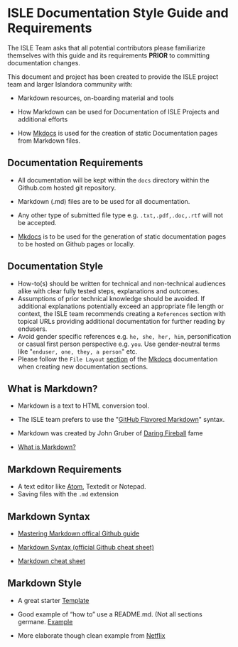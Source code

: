 # ISLE Documentation Style Guide and Requirements

The ISLE Team asks that all potential contributors please familiarize themselves with this guide and its requirements **PRIOR** to committing documentation changes.

This document and project has been created to provide the ISLE project team and larger Islandora community with:

 * Markdown resources, on-boarding material and tools

 * How Markdown can be used for Documentation of ISLE Projects and additional efforts

 * How [Mkdocs](http://www.mkdocs.org/) is used for the creation of static Documentation pages from Markdown files.

## Documentation Requirements

- All documentation will be kept within the `docs` directory within the Github.com hosted git repository.

- Markdown (.md) files are to be used for all documentation.

- Any other type of submitted file type e.g. `.txt,.pdf,.doc,.rtf` will not be accepted.

- [Mkdocs](http://www.mkdocs.org/) is to be used for the generation of static documentation pages to be hosted on Github pages or locally.

## Documentation Style

* How-to(s) should be written for technical and non-technical audiences alike with clear fully tested steps, explanations and outcomes.
* Assumptions of prior technical knowledge should be avoided. If additional explanations potentially exceed an appropriate file length or context, the ISLE team recommends creating a `References` section with topical URLs providing additional documentation for further reading by endusers.
* Avoid gender specific references e.g. `he, she, her, him`, personification or casual first person perspective e.g. `you`. Use gender-neutral terms like "`enduser, one, they, a person`" etc.
* Please follow the `File Layout` [section](http://www.mkdocs.org/user-guide/writing-your-docs/) of the [Mkdocs](http://www.mkdocs.org/) documentation when creating new documentation sections.

## What is Markdown?

* Markdown is a text to HTML conversion tool.

* The ISLE team prefers to use the "[GitHub Flavored Markdown](https://help.github.com/articles/about-writing-and-formatting-on-github/)" syntax.

* Markdown was created by John Gruber of [Daring Fireball](https://daringfireball.net/projects/markdown/) fame

* [What is Markdown?](http://kirkstrobeck.github.io/whatismarkdown.com/)

## Markdown Requirements

* A text editor like [Atom](https://atom.io/), Textedit or Notepad.
* Saving files with the `.md` extension

## Markdown Syntax

* [Mastering Markdown offical Github guide](https://guides.github.com/features/mastering-markdown/)

* [Markdown Syntax (official Github cheat sheet)](https://guides.github.com/pdfs/markdown-cheatsheet-online.pdf)

* [Markdown cheat sheet](https://beegit.com/markdown-cheat-sheet)

## Markdown Style

* A great starter [Template](https://gist.github.com/PurpleBooth/109311bb0361f32d87a2)

* Good example of “how to” use a README.md. (Not all sections germane. [Example](https://github.com/GSA/api-documentation-template)

* More elaborate though clean example from [Netflix](https://github.com/Netflix/Hystrix)

